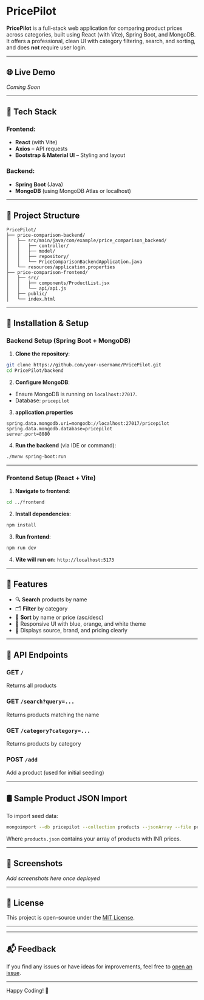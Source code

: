 # PricePilot

**PricePilot** is a full-stack web application for comparing product prices across categories, built using React (with Vite), Spring Boot, and MongoDB. It offers a professional, clean UI with category filtering, search, and sorting, and does **not** require user login.

---

## 🌐 Live Demo

*Coming Soon*

---

## 🚀 Tech Stack

### Frontend:

* **React** (with Vite)
* **Axios** – API requests
* **Bootstrap & Material UI** – Styling and layout

### Backend:

* **Spring Boot** (Java)
* **MongoDB** (using MongoDB Atlas or localhost)

---

## 📁 Project Structure

```
PricePilot/
├── price-comparison-backend/
│   ├── src/main/java/com/example/price_comparison_backend/
│   │   ├── controller/
│   │   ├── model/
│   │   ├── repository/
│   │   └── PriceComparisonBackendApplication.java
│   └── resources/application.properties
├── price-comparison-frontend/
│   ├── src/
│   │   ├── components/ProductList.jsx
│   │   └── api/api.js
│   ├── public/
│   └── index.html
```

---

## 🔧 Installation & Setup

### Backend Setup (Spring Boot + MongoDB)

1. **Clone the repository**:

```bash
git clone https://github.com/your-username/PricePilot.git
cd PricePilot/backend
```

2. **Configure MongoDB**:

* Ensure MongoDB is running on `localhost:27017`.
* Database: `pricepilot`

3. **application.properties**

```properties
spring.data.mongodb.uri=mongodb://localhost:27017/pricepilot
spring.data.mongodb.database=pricepilot
server.port=8080
```

4. **Run the backend** (via IDE or command):

```bash
./mvnw spring-boot:run
```

---

### Frontend Setup (React + Vite)

1. **Navigate to frontend**:

```bash
cd ../frontend
```

2. **Install dependencies**:

```bash
npm install
```

3. **Run frontend**:

```bash
npm run dev
```

4. **Vite will run on:** `http://localhost:5173`

---

## 🧩 Features

* 🔍 **Search** products by name
* 🗂️ **Filter** by category
* 🧾 **Sort** by name or price (asc/desc)
* 💅 Responsive UI with blue, orange, and white theme
* 🛒 Displays source, brand, and pricing clearly

---

## 🔌 API Endpoints

### GET `/`

Returns all products

### GET `/search?query=...`

Returns products matching the name

### GET `/category?category=...`

Returns products by category

### POST `/add`

Add a product (used for initial seeding)

---

## 🛢️ Sample Product JSON Import

To import seed data:

```bash
mongoimport --db pricepilot --collection products --jsonArray --file products.json
```

Where `products.json` contains your array of products with INR prices.

---

## 📸 Screenshots

*Add screenshots here once deployed*

---

## 📄 License

This project is open-source under the [MIT License](LICENSE).

---


---

## 📬 Feedback

If you find any issues or have ideas for improvements, feel free to [open an issue](https://github.com/your-username/PricePilot/issues).

---

Happy Coding! 🎉
